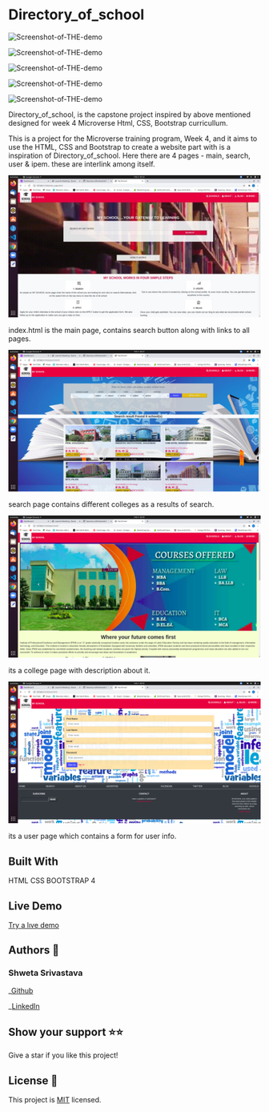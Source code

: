 # Directory_of_school

![Screenshot-of-THE-demo](./assets/sScreenshot5.png)

![Screenshot-of-THE-demo](./assets/sScreenshot6.png)

![Screenshot-of-THE-demo](./assets/sScreenshot7.png)

![Screenshot-of-THE-demo](./assets/sScreenshot8.png)

![Screenshot-of-THE-demo](./assets/sScreenshot9.png)

Directory_of_school, is the capstone project inspired by above mentioned designed for week 4 Microverse Html, CSS, Bootstrap curricullum.

This is a project for the Microverse training program, Week 4, and it aims to use the HTML, CSS and Bootstrap to create a website part with is a inspiration of Directory_of_school. Here there are 4 pages - main, search, user & ipem. these are interlink among itself. 

![Screenshot-of-live-demo-main](./assets/screenshot.jpg)

index.html is the main page, contains search button along with links to all pages.

![Screenshot-of-live-demo-search](./assets/screenshot2.png)

search page contains different colleges as a results of search.

![Screenshot-of-live-demo-college](./assets/screenshot3.png)

its a college page with description about it.

![Screenshot-of-live-demo-user](./assets/screenshot4.png)

its a user page which contains a form for user info.

## Built With

HTML
CSS
BOOTSTRAP 4

## Live Demo

[Try a lıve demo](https://vidhishweta01.github.io/Directory_of_Schools/)

## Authors 👤

### Shweta Srivastava

_[Github](https://github.com/vidhishweta01)

_[LinkedIn](http://linkedin.com/in/shweta-s-15a57070)

## Show your support ⭐️⭐️

Give a star if you like this project!

## License 📝

This project is [MIT](https://www.mit.edu/~amini/LICENSE.md) licensed.
